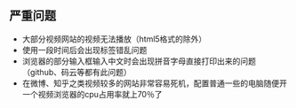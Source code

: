 ## 严重问题
- 大部分视频网站的视频无法播放（html5格式的除外）
- 使用一段时间后会出现标签错乱问题
- 浏览器的部分输入框输入中文时会出现拼音字母直接打印出来的问题（github、码云等都有此问题）
- 在微博、知乎之类视频较多的网站非常容易死机，配置普通一些的电脑随便开一个视频浏览器的cpu占用率就上70％了
